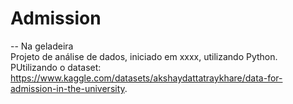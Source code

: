 # Admission
-- Na geladeira
</br>Projeto de análise de dados, iniciado em xxxx, utilizando Python.
</br>PUtilizando o dataset: https://www.kaggle.com/datasets/akshaydattatraykhare/data-for-admission-in-the-university.
